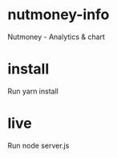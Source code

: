 # nutmoney-info
Nutmoney - Analytics &amp; chart
# install
Run yarn install 
# live 
Run node server.js
